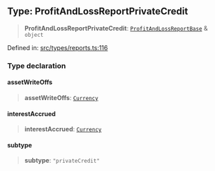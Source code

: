 
## Type: ProfitAndLossReportPrivateCredit

> **ProfitAndLossReportPrivateCredit**: [`ProfitAndLossReportBase`](#type-profitandlossreportbase) & `object`

Defined in: [src/types/reports.ts:116](https://github.com/centrifuge/sdk/blob/1c2f46108a7402bd0630d862d5e722fba9bd83db/src/types/reports.ts#L116)

### Type declaration

#### assetWriteOffs

> **assetWriteOffs**: [`Currency`](#class-currency)

#### interestAccrued

> **interestAccrued**: [`Currency`](#class-currency)

#### subtype

> **subtype**: `"privateCredit"`
